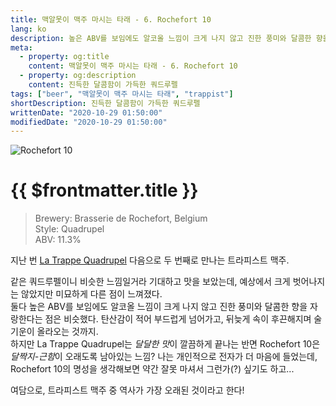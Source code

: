 ```yaml
---
title: 맥알못이 맥주 마시는 타래 - 6. Rochefort 10
lang: ko
description: 높은 ABV를 보임에도 알코올 느낌이 크게 나지 않고 진한 풍미와 달콤한 향을 자랑한다는 점은 비슷했다. 탄산감이 적어 부드럽게 넘어가고, 뒤늦게 속이 후끈해지며 술기운이 올라오는 것까지. 하지만 La Trappe Quadrupel는 달달한 맛이 깔끔하게 끝나는 반면 Rochefort 10은 달짝지-근함이 오래도록 남아있는 느낌?
meta:
  - property: og:title
    content: 맥알못이 맥주 마시는 타래 - 6. Rochefort 10
  - property: og:description
    content: 진득한 달콤함이 가득한 쿼드루펠
tags: ["beer", "맥알못이 맥주 마시는 타래", "trappist"]
shortDescription: 진득한 달콤함이 가득한 쿼드루펠
writtenDate: "2020-10-29 01:50:00"
modifiedDate: "2020-10-29 01:50:00"
---
```


![Rochefort 10](/images/rochefort-10.jpg)

# {{ $frontmatter.title }}

> Brewery: Brasserie de Rochefort, Belgium  
> Style: Quadrupel  
> ABV: 11.3%

지난 번 [La Trappe Quadrupel](https://magicaquartet.github.io/posts/la-trappe-quadrupel.html) 다음으로 두 번째로 만나는 트라피스트 맥주.  

같은 쿼드루펠이니 비슷한 느낌일거라 기대하고 맛을 보았는데, 예상에서 크게 벗어나지는 않았지만 미묘하게 다른 점이 느껴졌다.  
둘다 높은 ABV를 보임에도 알코올 느낌이 크게 나지 않고 진한 풍미와 달콤한 향을 자랑한다는 점은 비슷했다. 탄산감이 적어 부드럽게 넘어가고, 뒤늦게 속이 후끈해지며 술기운이 올라오는 것까지.  
하지만 La Trappe Quadrupel는 *달달한 맛*이 깔끔하게 끝나는 반면 Rochefort 10은 *달짝지-근함*이 오래도록 남아있는 느낌? 나는 개인적으로 전자가 더 마음에 들었는데, Rochefort 10의 명성을 생각해보면 약간 잘못 마셔서 그런가(?) 싶기도 하고...

여담으로, 트라피스트 맥주 중 역사가 가장 오래된 것이라고 한다!
